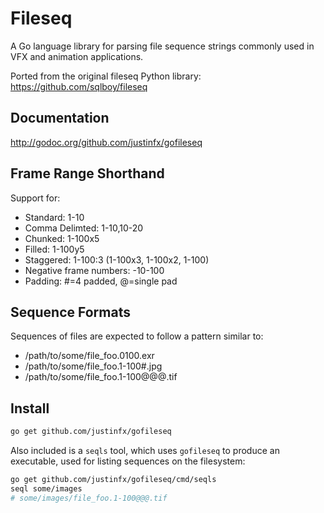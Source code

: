 Fileseq
=======

A Go language library for parsing file sequence strings commonly
used in VFX and animation applications.

Ported from the original fileseq Python library:
https://github.com/sqlboy/fileseq

Documentation
-------------

http://godoc.org/github.com/justinfx/gofileseq

Frame Range Shorthand
---------------------

Support for:

* Standard: 1-10
* Comma Delimted: 1-10,10-20
* Chunked: 1-100x5
* Filled: 1-100y5
* Staggered: 1-100:3 (1-100x3, 1-100x2, 1-100)
* Negative frame numbers: -10-100
* Padding: #=4 padded, @=single pad

Sequence Formats
----------------

Sequences of files are expected to follow a pattern similar to:

* /path/to/some/file_foo.0100.exr
* /path/to/some/file_foo.1-100#.jpg
* /path/to/some/file_foo.1-100@@@.tif

Install
-------

```bash
go get github.com/justinfx/gofileseq
```

Also included is a `seqls` tool, which uses `gofileseq` to produce an executable, used for listing sequences on the filesystem:

```bash
go get github.com/justinfx/gofileseq/cmd/seqls
seql some/images
# some/images/file_foo.1-100@@@.tif
```
